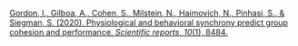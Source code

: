 
[Gordon, I., Gilboa, A., Cohen, S., Milstein, N., Haimovich, N., Pinhasi, S., & Siegman, S. (2020). Physiological and behavioral synchrony predict group cohesion and performance. _Scientific reports_, _10_(1), 8484.](https://www.nature.com/articles/s41598-020-65670-1.pdf)